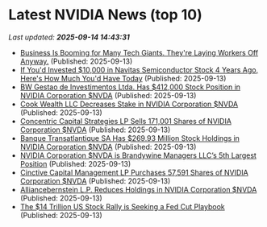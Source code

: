 # Latest NVIDIA News (top 10)
_Last updated: **2025-09-14 14:43:31**_

- [Business Is Booming for Many Tech Giants. They're Laying Workers Off Anyway.](https://www.investopedia.com/business-is-booming-for-many-tech-giants-they-re-laying-workers-off-anyway-oracle-11807131) (Published: 2025-09-13)
- [If You'd Invested $10,000 in Navitas Semiconductor Stock 4 Years Ago, Here's How Much You'd Have Today](https://biztoc.com/x/28a4c101985bfb2a) (Published: 2025-09-13)
- [BW Gestao de Investimentos Ltda. Has $412,000 Stock Position in NVIDIA Corporation $NVDA](https://www.etfdailynews.com/2025/09/13/bw-gestao-de-investimentos-ltda-has-412000-stock-position-in-nvidia-corporation-nvda/) (Published: 2025-09-13)
- [Cook Wealth LLC Decreases Stake in NVIDIA Corporation $NVDA](https://www.etfdailynews.com/2025/09/13/cook-wealth-llc-decreases-stake-in-nvidia-corporation-nvda/) (Published: 2025-09-13)
- [Concentric Capital Strategies LP Sells 171,001 Shares of NVIDIA Corporation $NVDA](https://www.etfdailynews.com/2025/09/13/concentric-capital-strategies-lp-sells-171001-shares-of-nvidia-corporation-nvda/) (Published: 2025-09-13)
- [Banque Transatlantique SA Has $269.93 Million Stock Holdings in NVIDIA Corporation $NVDA](https://www.etfdailynews.com/2025/09/13/banque-transatlantique-sa-has-269-93-million-stock-holdings-in-nvidia-corporation-nvda/) (Published: 2025-09-13)
- [NVIDIA Corporation $NVDA is Brandywine Managers LLC’s 5th Largest Position](https://www.etfdailynews.com/2025/09/13/nvidia-corporation-nvda-is-brandywine-managers-llcs-5th-largest-position/) (Published: 2025-09-13)
- [Cinctive Capital Management LP Purchases 57,591 Shares of NVIDIA Corporation $NVDA](https://www.etfdailynews.com/2025/09/13/cinctive-capital-management-lp-purchases-57591-shares-of-nvidia-corporation-nvda/) (Published: 2025-09-13)
- [Alliancebernstein L.P. Reduces Holdings in NVIDIA Corporation $NVDA](https://www.etfdailynews.com/2025/09/13/alliancebernstein-l-p-reduces-holdings-in-nvidia-corporation-nvda/) (Published: 2025-09-13)
- [The $14 Trillion US Stock Rally is Seeking a Fed Cut Playbook](https://finance.yahoo.com/news/14-trillion-us-stock-rally-130000414.html) (Published: 2025-09-13)
